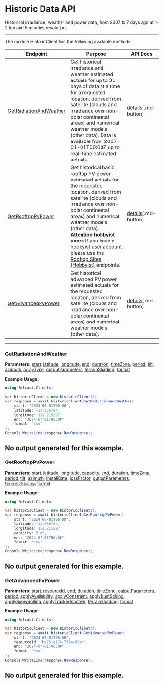 # Historic Data API

Historical irradiance, weather and power data, from 2007 to 7 days ago at 1-2 km and 5 minutes resolution.

---


The module HistoricClient has the following available methods:

| Endpoint                  | Purpose                                              | API Docs                                                                                                               |
|---------------------------|------------------------------------------------------|------------------------------------------------------------------------------------------------------------------------|
| [GetRadiationAndWeather](#getradiationandweather) | Get historical irradiance and weather estimated actuals for up to 31 days of data at a time for a requested location, derived from satellite (clouds and irradiance over non-polar continental areas) and numerical weather models (other data). Data is available from 2007-01-01T00:00Z up to real-time estimated actuals. | [details](https://docs.solcast.com.au/#f75aa7c6-b1ee-476c-9659-3bfb8bc7a850){.md-button} |
| [GetRooftopPvPower](#getrooftoppvpower) | Get historical basic rooftop PV power estimated actuals for the requested location, derived from satellite (clouds and irradiance over non-polar continental areas) and numerical weather models (other data).          **Attention hobbyist users**          If you have a hobbyist user account please use the [Rooftop Sites (Hobbyist)](https://docs.solcast.com.au/#00577cf8-b43b-4349-b4b5-a5f063916f5a) endpoints. | [details](https://docs.solcast.com.au/#a3218b9c-ce7f-4fdd-850d-5f1029ae75f6){.md-button} |
| [GetAdvancedPvPower](#getadvancedpvpower) | Get historical advanced PV power estimated actuals for the requested location, derived from satellite (clouds and irradiance over non-polar continental areas) and numerical weather models (other data). | [details](https://docs.solcast.com.au/#359e01c2-ef0c-4f58-812f-47726b4c3881){.md-button} |

---

### GetRadiationAndWeather
**Parameters:**
[start](https://docs.solcast.com.au/#f75aa7c6-b1ee-476c-9659-3bfb8bc7a850 "(string): ISO_8601 compliant starting datetime for the historical data. If the supplied value does not specify a timezone, the timezone will be inferred from the time_zone parameter, if supplied. Otherwise UTC is assumed. (Required)"), [latitude](https://docs.solcast.com.au/#f75aa7c6-b1ee-476c-9659-3bfb8bc7a850 "(double?): The latitude of the location you request data for. Must be a decimal number between -90 and 90. (Required)"), [longitude](https://docs.solcast.com.au/#f75aa7c6-b1ee-476c-9659-3bfb8bc7a850 "(double?): The longitude of the location you request data for. Must be a decimal number between -180 and 180. (Required)"), [end](https://docs.solcast.com.au/#f75aa7c6-b1ee-476c-9659-3bfb8bc7a850 "(string): Must include one of end_date and duration. ISO_8601 compliant ending datetime for the historical data. Must be within 31 days of the start_date. If the supplied value does not specify a timezone, the timezone will be inferred from the time_zone parameter, if supplied. Otherwise UTC is assumed. (Optional)"), [duration](https://docs.solcast.com.au/#f75aa7c6-b1ee-476c-9659-3bfb8bc7a850 "(string): Must include one of end_date and duration. ISO_8601 compliant duration for the historical data. Must be within 31 days of the start_date. (Optional)"), [timeZone](https://docs.solcast.com.au/#f75aa7c6-b1ee-476c-9659-3bfb8bc7a850 "(string): Timezone to return in data set. Accepted values are utc, longitudinal, or a range from -13 to 13 in 0.25 hour increments for utc offset. (Optional)"), [period](https://docs.solcast.com.au/#f75aa7c6-b1ee-476c-9659-3bfb8bc7a850 "(string): Length of the averaging period in ISO 8601 format. (Optional)"), [tilt](https://docs.solcast.com.au/#f75aa7c6-b1ee-476c-9659-3bfb8bc7a850 "(float?): The angle (degrees) that the PV system is tilted off the horizontal. A tilt of 0 means the system faces directly upwards, and 90 means the system is vertical and facing the horizon. If you don't specify tilt, we use a default tilt angle based on the latitude you specify in your request. Must be between 0 and 90. (Optional)"), [azimuth](https://docs.solcast.com.au/#f75aa7c6-b1ee-476c-9659-3bfb8bc7a850 "(float?): The azimuth is defined as the angle (degrees) from true north that the PV system is facing. An azimuth of 0 means the system is facing true north. Positive values are anticlockwise, so azimuth is -90 for an east-facing system and 135 for a southwest-facing system. If you don't specify an azimuth, we use a default value of 0 (north facing) in the southern hemisphere and 180 (south-facing) in the northern hemisphere. (Optional)"), [arrayType](https://docs.solcast.com.au/#f75aa7c6-b1ee-476c-9659-3bfb8bc7a850 "(string): The type of sun-tracking or geometry configuration of your site's modules. (Optional)"), [outputParameters](https://docs.solcast.com.au/#f75aa7c6-b1ee-476c-9659-3bfb8bc7a850 "(List<string>): The output parameters to include in the response. (Optional)"), [terrainShading](https://docs.solcast.com.au/#f75aa7c6-b1ee-476c-9659-3bfb8bc7a850 "(bool?): If true, irradiance parameters are modified based on the surrounding terrain from a 90m-horizontal-resolution digital elevation model. The direct component of irradiance is set to zero when the beam from the sun is blocked by the terrain. The diffuse component of irradiance is reduced throughout the day if the sky view at the location is significantly reduced by the surrounding terrain. Global irradiance incorporates both effects. (Optional)"), [format](https://docs.solcast.com.au/#f75aa7c6-b1ee-476c-9659-3bfb8bc7a850 "(string): Response format (Optional)")

**Example Usage:**
```csharp
using Solcast.Clients;

var historicClient = new HistoricClient();
var response = await historicClient.GetRadiationAndWeather(
    start: "2024-06-01T06:00",
    latitude: -33.856784,
    longitude: 151.215297,
    end: "2024-07-01T06:00",
    format: "csv"
);
Console.WriteLine(response.RawResponse);

```
No output generated for this example.
---

### GetRooftopPvPower
**Parameters:**
[start](https://docs.solcast.com.au/#a3218b9c-ce7f-4fdd-850d-5f1029ae75f6 "(string): ISO_8601 compliant starting datetime for the historical data. If the supplied value does not specify a timezone, the timezone will be inferred from the time_zone parameter, if supplied. Otherwise UTC is assumed. (Required)"), [latitude](https://docs.solcast.com.au/#a3218b9c-ce7f-4fdd-850d-5f1029ae75f6 "(double?): The latitude of the location you request data for. Must be a decimal number between -90 and 90. (Required)"), [longitude](https://docs.solcast.com.au/#a3218b9c-ce7f-4fdd-850d-5f1029ae75f6 "(double?): The longitude of the location you request data for. Must be a decimal number between -180 and 180. (Required)"), [capacity](https://docs.solcast.com.au/#a3218b9c-ce7f-4fdd-850d-5f1029ae75f6 "(float?): The capacity of the inverter (AC) or the modules (DC), whichever is greater, in kilowatts (kW). (Required)"), [end](https://docs.solcast.com.au/#a3218b9c-ce7f-4fdd-850d-5f1029ae75f6 "(string): Must include one of end_date and duration. ISO_8601 compliant ending datetime for the historical data. Must be within 31 days of the start_date. If the supplied value does not specify a timezone, the timezone will be inferred from the time_zone parameter, if supplied. Otherwise UTC is assumed. (Optional)"), [duration](https://docs.solcast.com.au/#a3218b9c-ce7f-4fdd-850d-5f1029ae75f6 "(string): Must include one of end_date and duration. ISO_8601 compliant duration for the historical data. Must be within 31 days of the start_date. (Optional)"), [timeZone](https://docs.solcast.com.au/#a3218b9c-ce7f-4fdd-850d-5f1029ae75f6 "(string): Timezone to return in data set. Accepted values are utc, longitudinal, or a range from -13 to 13 in 0.25 hour increments for utc offset. (Optional)"), [period](https://docs.solcast.com.au/#a3218b9c-ce7f-4fdd-850d-5f1029ae75f6 "(string): Length of the averaging period in ISO 8601 format. (Optional)"), [tilt](https://docs.solcast.com.au/#a3218b9c-ce7f-4fdd-850d-5f1029ae75f6 "(float?): The angle (degrees) that the PV system is tilted off the horizontal. A tilt of 0 means the system faces directly upwards, and 90 means the system is vertical and facing the horizon. If you don't specify tilt, we use a default tilt angle based on the latitude you specify in your request. Must be between 0 and 90. (Optional)"), [azimuth](https://docs.solcast.com.au/#a3218b9c-ce7f-4fdd-850d-5f1029ae75f6 "(float?): The azimuth is defined as the angle (degrees) from true north that the PV system is facing. An azimuth of 0 means the system is facing true north. Positive values are anticlockwise, so azimuth is -90 for an east-facing system and 135 for a southwest-facing system. If you don't specify an azimuth, we use a default value of 0 (north facing) in the southern hemisphere and 180 (south-facing) in the northern hemisphere. (Optional)"), [installDate](https://docs.solcast.com.au/#a3218b9c-ce7f-4fdd-850d-5f1029ae75f6 "(string): The date (yyyy-MM-dd) of installation of the PV system. We use this to estimate your loss_factor based on the ageing of your system. If you provide us with a loss_factor directly, we will ignore this date. (Optional)"), [lossFactor](https://docs.solcast.com.au/#a3218b9c-ce7f-4fdd-850d-5f1029ae75f6 "(float?): Default is 0.90 A factor to reduce your output forecast from the full capacity based on characteristics of the PV array or inverter. This is effectively the non-temperature loss effects on the nameplate rating of the PV system, including inefficiency and soiling. For a 1kW PV system anything that reduces 1000W/m2 solar radiation from producing 1000W of power output (assuming temperature is 25C). Valid values are between 0 and 1 (i.e. 0.6 equals 60%). If you specify 0.6 your returned power will be a maximum of 60% of AC capacity. (Optional)"), [outputParameters](https://docs.solcast.com.au/#a3218b9c-ce7f-4fdd-850d-5f1029ae75f6 "(List<string>): The output parameters to include in the response. (Optional)"), [terrainShading](https://docs.solcast.com.au/#a3218b9c-ce7f-4fdd-850d-5f1029ae75f6 "(bool?): If true, irradiance parameters are modified based on the surrounding terrain from a 90m-horizontal-resolution digital elevation model. The direct component of irradiance is set to zero when the beam from the sun is blocked by the terrain. The diffuse component of irradiance is reduced throughout the day if the sky view at the location is significantly reduced by the surrounding terrain. Global irradiance incorporates both effects. (Optional)"), [format](https://docs.solcast.com.au/#a3218b9c-ce7f-4fdd-850d-5f1029ae75f6 "(string): Response format (Optional)")

**Example Usage:**
```csharp
using Solcast.Clients;

var historicClient = new HistoricClient();
var response = await historicClient.GetRooftopPvPower(
    start: "2024-06-01T06:00",
    latitude: -33.856784,
    longitude: 151.215297,
    capacity: 5.0f,
    end: "2024-07-01T06:00",
    format: "csv"
);
Console.WriteLine(response.RawResponse);

```
No output generated for this example.
---

### GetAdvancedPvPower
**Parameters:**
[start](https://docs.solcast.com.au/#359e01c2-ef0c-4f58-812f-47726b4c3881 "(string): ISO_8601 compliant starting datetime for the historical data. If the supplied value does not specify a timezone, the timezone will be inferred from the time_zone parameter, if supplied. Otherwise UTC is assumed. (Required)"), [resourceId](https://docs.solcast.com.au/#359e01c2-ef0c-4f58-812f-47726b4c3881 "(string): The resource id of the resource. (Required)"), [end](https://docs.solcast.com.au/#359e01c2-ef0c-4f58-812f-47726b4c3881 "(string): Must include one of end_date and duration. ISO_8601 compliant ending datetime for the historical data. Must be within 31 days of the start_date. If the supplied value does not specify a timezone, the timezone will be inferred from the time_zone parameter, if supplied. Otherwise UTC is assumed. (Optional)"), [duration](https://docs.solcast.com.au/#359e01c2-ef0c-4f58-812f-47726b4c3881 "(string): Must include one of end_date and duration. ISO_8601 compliant duration for the historical data. Must be within 31 days of the start_date. (Optional)"), [timeZone](https://docs.solcast.com.au/#359e01c2-ef0c-4f58-812f-47726b4c3881 "(string): Timezone to return in data set. Accepted values are utc, longitudinal, or a range from -13 to 13 in 0.25 hour increments for utc offset. (Optional)"), [outputParameters](https://docs.solcast.com.au/#359e01c2-ef0c-4f58-812f-47726b4c3881 "(List<string>): The output parameters to include in the response. (Optional)"), [period](https://docs.solcast.com.au/#359e01c2-ef0c-4f58-812f-47726b4c3881 "(string): Length of the averaging period in ISO 8601 format. (Optional)"), [applyAvailability](https://docs.solcast.com.au/#359e01c2-ef0c-4f58-812f-47726b4c3881 "(double?): Percentage of the site’s total AC (inverter) capacity that is currently generating or expected to be generating during the forecast request period. E.g. if you specify a 50% availability, your returned power will be half of what it otherwise would be. (Optional)"), [applyConstraint](https://docs.solcast.com.au/#359e01c2-ef0c-4f58-812f-47726b4c3881 "(double?): Constraint on site’s total AC production, applied as a cap in the same way as the metadata parameter Site Export Limit. This will constrain all Solcast power values to be no higher than the apply_constraint value you specify. If you need an unconstrained forecast, you should not use this parameter. (Optional)"), [applyDustSoiling](https://docs.solcast.com.au/#359e01c2-ef0c-4f58-812f-47726b4c3881 "(double?): A user-override for dust_soiling_average. If you specify this parameter in your API call, we will replace the site's annual or monthly average dust soiling values with the value you specify in your API call.E.g. if you specify a 0.7 dust soiling, your returned power will be reduced by 70%. (Optional)"), [applySnowSoiling](https://docs.solcast.com.au/#359e01c2-ef0c-4f58-812f-47726b4c3881 "(double?): A user-override for Solcast’s dynamic snow soiling, which is based on global snow cover and weather forecast data, and changes from hour to hour. If you specify this parameter in your API call (e.g. if snow clearing has just been performed), we will replace the Solcast dynamic hour to hour value with the single value you specify. E.g. if you specify a 0.7 snow soiling, your returned power will be reduced by 70%. (Optional)"), [applyTrackerInactive](https://docs.solcast.com.au/#359e01c2-ef0c-4f58-812f-47726b4c3881 "(bool?): Indicating if trackers are inactive. If True, panels are assumed all facing up (i.e. zero rotation). Only has effect if your site has a tracking_type that is not “fixed”. (Optional)"), [terrainShading](https://docs.solcast.com.au/#359e01c2-ef0c-4f58-812f-47726b4c3881 "(bool?): If true, irradiance parameters are modified based on the surrounding terrain from a 90m-horizontal-resolution digital elevation model. The direct component of irradiance is set to zero when the beam from the sun is blocked by the terrain. The diffuse component of irradiance is reduced throughout the day if the sky view at the location is significantly reduced by the surrounding terrain. Global irradiance incorporates both effects. (Optional)"), [format](https://docs.solcast.com.au/#359e01c2-ef0c-4f58-812f-47726b4c3881 "(string): Response format (Optional)")

**Example Usage:**
```csharp
using Solcast.Clients;

var historicClient = new HistoricClient();
var response = await historicClient.GetAdvancedPvPower(
    start: "2024-06-01T06:00",
    resourceId: "ba75-e17a-7374-95ed",
    end: "2024-07-01T06:00",
    format: "csv"
);
Console.WriteLine(response.RawResponse);

```
No output generated for this example.
---
